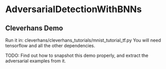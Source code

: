 # AdversarialDetectionWithBNNs

## Cleverhans Demo
Run it in: cleverhans/cleverhans_tutorials/mnist_tutorial_tf.py 
You will need tensorflow and all the other dependencies.

TODO: Find out how to snapshot this demo properly, and extract the adversarial examples from it.
